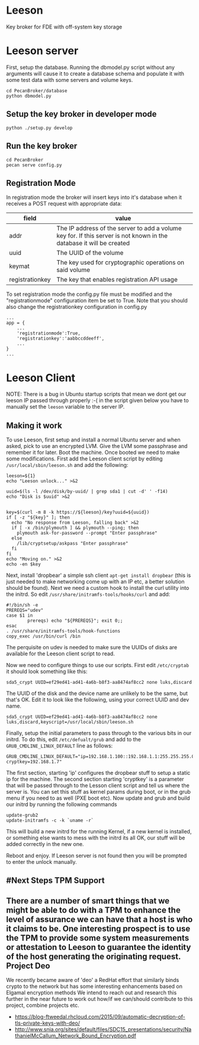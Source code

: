 # Leeson
Key broker for FDE with off-system key storage

# Leeson server
First, setup the database. Running the dbmodel.py script without any arguments
will cause it to create a database schema and populate it with some test data
with some servers and volume keys.
```
cd PecanBroker/database
python dbmodel.py
```

Setup the key broker in developer mode
--------------------------------------
```
python ./setup.py develop
```

Run the key broker
------------------
```
cd PecanBroker
pecan serve config.py
```

Registration Mode
-----------------
In registration mode the broker will insert keys into it's database when it
receives a POST request with appropriate data:

| field | value |
| ----- | ----- |
| addr  | The IP address of the server to add a volume key for. If this server is not known in the database it will be created |
| uuid | The UUID of the volume |
| keymat | The key used for cryptographic operations on said volume |
| registrationkey | The key that enables registration API usage |

To set registration mode the config.py file must be modified and the
"registrationmode" configuration item be set to True. Note that you should also
change the registrationkey configuration in config.py

```
...
app = {
    ...
    'registrationmode':True,
    'registrationkey':'aabbccddeeff',
    ...
}
...
```


# Leeson Client
NOTE: There is a bug in Ubuntu startup scripts that mean we dont get our leeson
IP passed through properly :-( in the script given below you have to manually
set the `leeson` variable to the server IP.

Making it work
--------------
To use Leeson, first setup and install a normal Ubuntu server and when asked,
pick to use an encrypted LVM. Give the LVM some passphrase and remember it for
later. Boot the machine. Once booted we need to make some modifications. First
add the Leeson client script by editing `/usr/local/sbin/leeson.sh` and add the
following:
```
leeson=${1}
echo "Leeson unlock..." >&2

uuid=$(ls -l /dev/disk/by-uuid/ | grep sda1 | cut -d' ' -f14)
echo "Disk is $uuid" >&2


key=$(curl -m 8 -k https://${leeson}/key?uuid=${uuid})
if [ -z "${key}" ]; then
  echo "No response from Leeson, falling back" >&2
  if [ -x /bin/plymouth ] && plymouth --ping; then
    plymouth ask-for-password --prompt "Enter passphrase"
  else
    /lib/cryptsetup/askpass "Enter passphrase"
  fi
fi
echo "Moving on." >&2
echo -en $key
```

Next, install 'dropbear' a simple ssh client `apt-get install dropbear` (this is
just needed to make networking come up with an IP etc, a better solution should
be found). Next we need a custom hook to install the curl utility into the
initrd. So edit `/usr/share/initramfs-tools/hooks/curl` and add:

```
#!/bin/sh -e
PREREQS="udev"
case $1 in
        prereqs) echo "${PREREQS}"; exit 0;;
esac
. /usr/share/initramfs-tools/hook-functions
copy_exec /usr/bin/curl /bin
```

The perquisite on udev is needed to make sure the UUIDs of disks are available
for the Leeson client script to read.

Now we need to configure things to use our scripts. First edit `/etc/cryptab`
it should look something like this:
```
sda5_crypt UUID=ef29ed41-ad41-4a6b-b8f3-aa8474af8cc2 none luks,discard
```
The UUID of the disk and the device name are unlikely to be the same, but that's
OK. Edit it to look like the following, using your correct UUID and dev name.

```
sda5_crypt UUID=ef29ed41-ad41-4a6b-b8f3-aa8474af8cc2 none luks,discard,keyscript=/usr/local/sbin/leeson.sh
```

Finally, setup the initial parameters to pass through to the various bits in our
initrd. To do this, edit `/etc/defualt/grub` and add to the
`GRUB_CMDLINE_LINUX_DEFAULT` line as follows:

```
GRUB_CMDLINE_LINUX_DEFAULT="ip=192.168.1.100::192.168.1.1:255.255.255.0:decrypt:eth0:off cryptkey=192.168.1.7"
```

The first section, starting 'ip' configures the dropbear stuff to setup a static
ip for the machine. The second section starting 'cryptkey' is a parameter that
will be passed through to the Lesson client script and tell us where the server
is. You can set this stuff as kernel params during boot, or in the grub menu if
you need to as well (PXE boot etc). Now update and grub and build our initrd by
running the following commands

```
update-grub2
update-initramfs -c -k `uname -r`
```

This will build a new initrd for the running Kernel, if a new kernel is installed,
or something else wants to mess with the initrd its all OK, our stuff will be
added correctly in the new one.

Reboot and enjoy. If Leeson server is not found then you will be prompted to
enter the unlock manually.

#Next Steps
TPM Support
-----------
There are a number of smart things that we might be able to do with a TPM to
enhance the level of assurance we can have that a host is who it claims to be.
One interesting prospect is to use the TPM to provide some system measurements or
attestation to Leeson to guarantee the identity of the host generating the
originating request.
Project Deo
-----------
We recently became aware of 'deo' a RedHat effort that similarly binds crypto to
the network but has some interesting enhancements based on Elgamal encryption methods
We intend to reach out and research this further in the near future to work out
how/if we can/should contribute to this project, combine projects etc.
* https://blog-ftweedal.rhcloud.com/2015/09/automatic-decryption-of-tls-private-keys-with-deo/
* http://www.snia.org/sites/default/files/SDC15_presentations/security/NathanielMcCallum_Network_Bound_Encryption.pdf
